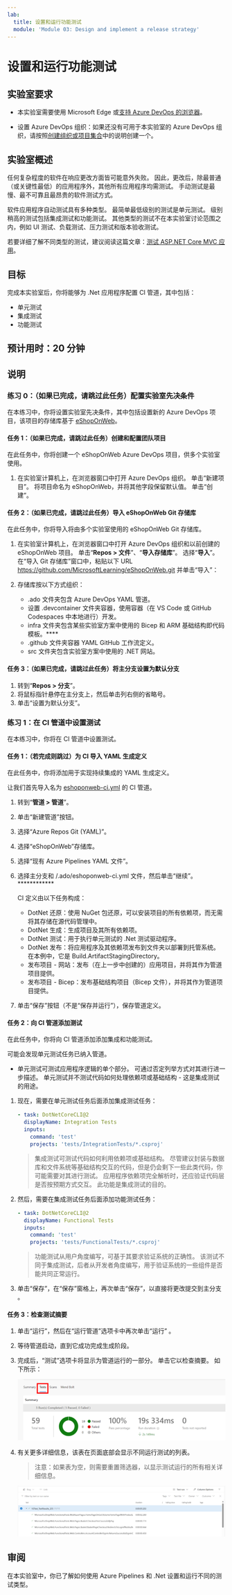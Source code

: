 ```yaml
---
lab:
  title: 设置和运行功能测试
  module: 'Module 03: Design and implement a release strategy'
---
```


# 设置和运行功能测试

## 实验室要求

- 本实验室需要使用 Microsoft Edge 或[支持 Azure DevOps 的浏览器](https://docs.microsoft.com/azure/devops/server/compatibility)。

- 设置 Azure DevOps 组织：如果还没有可用于本实验室的 Azure DevOps 组织，请按照[创建组织或项目集合](https://learn.microsoft.com/dotnet/architecture/modern-web-apps-azure/test-asp-net-core-mvc-apps)中的说明创建一个。

## 实验室概述

任何复杂程度的软件在响应更改方面皆可能意外失败。 因此，更改后，除最普通（或关键性最低）的应用程序外，其他所有应用程序均需测试。 手动测试是最慢、最不可靠且最昂贵的软件测试方式。

软件应用程序自动测试具有多种类型。 最简单最低级别的测试是单元测试。 级别稍高的测试包括集成测试和功能测试。 其他类型的测试不在本实验室讨论范围之内，例如 UI 测试、负载测试、压力测试和版本验收测试。

若要详细了解不同类型的测试，建议阅读这篇文章：[测试 ASP.NET Core MVC 应用](https://learn.microsoft.com/dotnet/architecture/modern-web-apps-azure/test-asp-net-core-mvc-apps)。

## 目标

完成本实验室后，你将能够为 .Net 应用程序配置 CI 管道，其中包括：

- 单元测试
- 集成测试
- 功能测试

## 预计用时：20 分钟

## 说明

### 练习 0：（如果已完成，请跳过此任务）配置实验室先决条件

在本练习中，你将设置实验室先决条件，其中包括设置新的 Azure DevOps 项目，该项目的存储库基于 [eShopOnWeb](https://github.com/MicrosoftLearning/eShopOnWeb)。

#### 任务 1：（如果已完成，请跳过此任务）创建和配置团队项目

在此任务中，你将创建一个 eShopOnWeb Azure DevOps 项目，供多个实验室使用。

1. 在实验室计算机上，在浏览器窗口中打开 Azure DevOps 组织。 单击“新建项目”。 将项目命名为 eShopOnWeb，并将其他字段保留默认值。 单击“创建”。

#### 任务 2：（如果已完成，请跳过此任务）导入 eShopOnWeb Git 存储库

在此任务中，你将导入将由多个实验室使用的 eShopOnWeb Git 存储库。

1. 在实验室计算机上，在浏览器窗口中打开 Azure DevOps 组织和以前创建的 eShopOnWeb 项目。 单击“**Repos > 文件**”、“**导入存储库**”。 选择“**导入**”。 在“导入 Git 存储库”窗口中，粘贴以下 URL <https://github.com/MicrosoftLearning/eShopOnWeb.git> 并单击“导入”：

1. 存储库按以下方式组织：
    - .ado 文件夹包含 Azure DevOps YAML 管道。
    - 设置 .devcontainer 文件夹容器，使用容器（在 VS Code 或 GitHub Codespaces 中本地进行）开发。
    - infra 文件夹包含某些实验室方案中使用的 Bicep 和 ARM 基础结构即代码模板。****
    - .github 文件夹容器 YAML GitHub 工作流定义。
    - src 文件夹包含实验室方案中使用的 .NET 网站。

#### 任务 3：（如果已完成，请跳过此任务）将主分支设置为默认分支

1. 转到“**Repos > 分支**”。
1. 将鼠标指针悬停在主分支上，然后单击列右侧的省略号。
1. 单击“设置为默认分支”。

### 练习 1：在 CI 管道中设置测试

在本练习中，你将在 CI 管道中设置测试。

#### 任务 1：（若完成则跳过）为 CI 导入 YAML 生成定义

在此任务中，你将添加用于实现持续集成的 YAML 生成定义。

让我们首先导入名为 [eshoponweb-ci.yml](https://github.com/MicrosoftLearning/eShopOnWeb/blob/main/.ado/eshoponweb-ci.yml) 的 CI 管道。

1. 转到“**管道 > 管道**”。
1. 单击“新建管道”按钮。
1. 选择“Azure Repos Git (YAML)”。
1. 选择“eShopOnWeb”存储库。
1. 选择“现有 Azure Pipelines YAML 文件”。
1. 选择主分支和 /.ado/eshoponweb-ci.yml 文件，然后单击“继续”。************

    CI 定义由以下任务构成：
    - DotNet 还原：使用 NuGet 包还原，可以安装项目的所有依赖项，而无需将其存储在源代码管理中。
    - DotNet 生成：生成项目及其所有依赖项。
    - DotNet 测试：用于执行单元测试的 .Net 测试驱动程序。
    - DotNet 发布：将应用程序及其依赖项发布到文件夹以部署到托管系统。 在本例中，它是 Build.ArtifactStagingDirectory。
    - 发布项目 - 网站：发布（在上一步中创建的）应用项目，并将其作为管道项目提供。
    - 发布项目 - Bicep：发布基础结构项目（Bicep 文件），并将其作为管道项目提供。
1. 单击“保存”按钮（不是“保存并运行”），保存管道定义。

#### 任务 2：向 CI 管道添加测试

在此任务中，你将向 CI 管道添加添加集成和功能测试。

可能会发现单元测试任务已纳入管道。

- 单元测试可测试应用程序逻辑的单个部分。 可通过否定列举方式对其进行进一步描述。 单元测试并不测试代码如何处理依赖项或基础结构 - 这是集成测试的用途。

1. 现在，需要在单元测试任务后面添加集成测试任务：

    ```YAML
    - task: DotNetCoreCLI@2
      displayName: Integration Tests
      inputs:
        command: 'test'
        projects: 'tests/IntegrationTests/*.csproj'
    ```

    > 集成测试可测试代码如何利用依赖项或基础结构。 尽管建议封装与数据库和文件系统等基础结构交互的代码，但是仍会剩下一些此类代码，你可能需要对其进行测试。 应用程序依赖项完全解析时，还应验证代码层是否按预期方式交互。 此功能是集成测试的目的。

1. 然后，需要在集成测试任务后面添加功能测试任务：

    ```YAML
    - task: DotNetCoreCLI@2
      displayName: Functional Tests
      inputs:
        command: 'test'
        projects: 'tests/FunctionalTests/*.csproj'
    ```

    > 功能测试从用户角度编写，可基于其要求验证系统的正确性。 该测试不同于集成测试，后者从开发者角度编写，用于验证系统的一些组件是否能共同正常运行。

1. 单击“保存”，在“保存”窗格上，再次单击“保存”，以直接将更改提交到主分支  。

#### 任务 3：检查测试摘要

1. 单击“运行”，然后在“运行管道”选项卡中再次单击“运行”  。

1. 等待管道启动，直到它成功完成生成阶段。

1. 完成后，“测试”选项卡将显示为管道运行的一部分。 单击它以检查摘要。 如下所示：

    ![测试摘要的屏幕截图。](images/AZ400_M05_L09_Tests_Summary.png)

1. 有关更多详细信息，该表在页面底部会显示不同运行测试的列表。

    > 注意：如果表为空，则需要重置筛选器，以显示测试运行的所有相关详细信息。

    ![测试表的屏幕截图。](images/AZ400_M05_L09_Tests_Table.png)

## 审阅

在本实验室中，你已了解如何使用 Azure Pipelines 和 .Net 设置和运行不同的测试类型。
